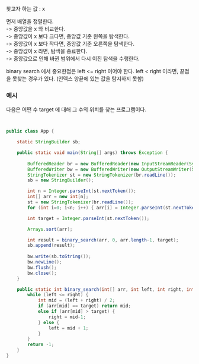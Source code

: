 

찾고자 하는 값 : x

먼저 배열을 정렬한다. <br>
-> 중앙값을 x 와 비교한다.  <br>
-> 중앙값이 x 보다 크다면, 중앙값 기준 왼쪽을 탐색한다. <br>
-> 중앙값이 x 보다 작다면, 중앙값 기준 오른쪽을 탐색한다. <br>
-> 중앙값이 x 라면, 탐색을 종료한다. <br>
-> 중앙값으로 인해 바뀐 범위에서 다시 이진 탐색을 수행한다.


binary search 에서 중요한점은
left <= right 이어야 한다. 
left < right 이라면, 끝점을 못찾는 경우가 있다. (인덱스 양끝에 있는 값을 탐지하지 못함)


### 예시

다음은 어떤 수 target 에 대해 그 수의 위치를 찾는 프로그램이다.

``` java


public class App {

    static StringBuilder sb;

    public static void main(String[] args) throws Exception {
        
        BufferedReader br = new BufferedReader(new InputStreamReader(System.in));
        BufferedWriter bw = new BufferedWriter(new OutputStreamWriter(System.out));
        StringTokenizer st = new StringTokenizer(br.readLine());
        sb = new StringBuilder();

        int n = Integer.parseInt(st.nextToken());
        int[] arr = new int[n];
        st = new StringTokenizer(br.readLine());
        for (int i=0; i<n; i++) { arr[i] = Integer.parseInt(st.nextToken()); }

        int target = Integer.parseInt(st.nextToken());

        Arrays.sort(arr);

        int result = binary_search(arr, 0, arr.length-1, target);
        sb.append(result);
        
        bw.write(sb.toString());
        bw.newLine();
        bw.flush();
        bw.close();
    }

    public static int binary_search(int[] arr, int left, int right, int target) {
        while (left <= right) {
            int mid = (left + right) / 2;
            if (arr[mid] == target) return mid;
            else if (arr[mid] > target) {
                right = mid-1;
            } else {
                left = mid + 1;
            }
        }
        return -1;
    }
}


```
